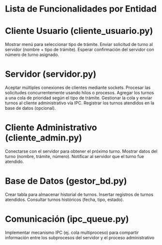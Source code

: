 # Lista de Funcionalidades por Entidad

# Cliente Usuario (cliente_usuario.py)

Mostrar menú para seleccionar tipo de trámite.
Enviar solicitud de turno al servidor (nombre + tipo de trámite).
Esperar confirmación del servidor con número de turno asignado.

# Servidor (servidor.py)

Aceptar múltiples conexiones de clientes mediante sockets.
Procesar las solicitudes concurrentemente usando hilos o procesos.
Agregar los turnos a una cola de prioridad según el tipo de trámite.
Gestionar la cola y enviar turnos al cliente administrativo vía IPC.
Registrar los turnos atendidos en la base de datos (opcional).

# Cliente Administrativo (cliente_admin.py)

Conectarse con el servidor para obtener el próximo turno.
Mostrar datos del turno (nombre, trámite, número).
Notificar al servidor que el turno fue atendido.

# Base de Datos (gestor_bd.py)

Crear tabla para almacenar historial de turnos.
Insertar registros de turnos atendidos.
Consultar turnos históricos (fecha, tipo, estado).

# Comunicación (ipc_queue.py)

Implementar mecanismo IPC (ej. cola multiproceso) para compartir información entre los subprocesos del servidor y el proceso administrativo